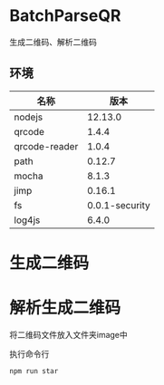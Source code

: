 # BatchParseQR

生成二维码、解析二维码

## 环境

|名称|版本|
|-|-|
|nodejs|12.13.0|
|qrcode|1.4.4|
|qrcode-reader|1.0.4|
|path|0.12.7|
|mocha|8.1.3|
|jimp|0.16.1|
|fs|0.0.1-security|
|log4js|6.4.0|


# 生成二维码



# 解析生成二维码

将二维码文件放入文件夹image中

执行命令行

```shell
npm run star
```